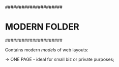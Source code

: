 #####################
#   MODERN FOLDER   #
#####################

Contains modern *models* of web layouts:

-> ONE PAGE - ideal for small biz or private purposes;